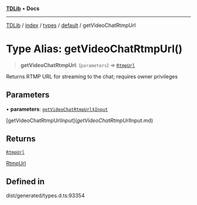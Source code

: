 [**TDLib**](../../../../../../README.md) • **Docs**

***

[TDLib](../../../../../../modules.md) / [index](../../../../../README.md) / [types](../../../README.md) / [default](../README.md) / getVideoChatRtmpUrl

# Type Alias: getVideoChatRtmpUrl()

> **getVideoChatRtmpUrl**: (`parameters`) => [`RtmpUrl`](RtmpUrl-1.md)

Returns RTMP URL for streaming to the chat; requires owner privileges

## Parameters

• **parameters**: [`getVideoChatRtmpUrl$Input`](getVideoChatRtmpUrl$Input.md)

[getVideoChatRtmpUrl$Input](getVideoChatRtmpUrl$Input.md)

## Returns

[`RtmpUrl`](RtmpUrl-1.md)

[RtmpUrl](RtmpUrl-1.md)

## Defined in

dist/generated/types.d.ts:93354
